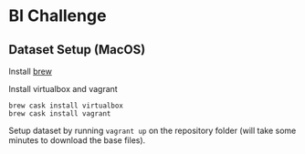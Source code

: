 # BI Challenge


## Dataset Setup (MacOS)


Install [brew](https://brew.sh/)

Install virtualbox and vagrant
```
brew cask install virtualbox
brew cask install vagrant
```

Setup dataset by running `vagrant up` on the repository folder (will take some minutes to download the base files).
